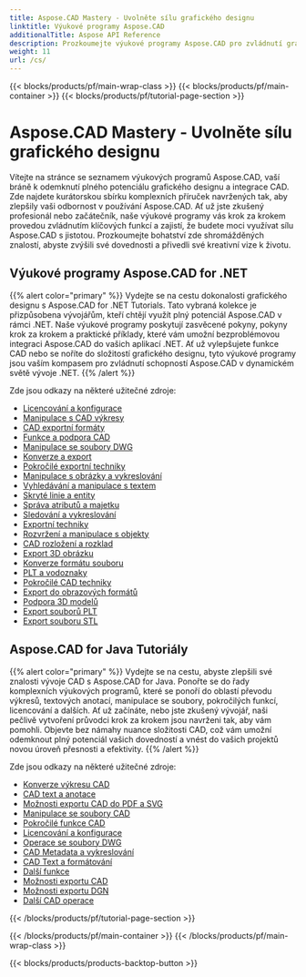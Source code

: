```yaml
---
title: Aspose.CAD Mastery - Uvolněte sílu grafického designu
linktitle: Výukové programy Aspose.CAD
additionalTitle: Aspose API Reference
description: Prozkoumejte výukové programy Aspose.CAD pro zvládnutí grafického designu. Zvyšte své dovednosti pomocí podrobných průvodců o integraci CAD a uvolněte svůj tvůrčí potenciál.
weight: 11
url: /cs/
---
```


{{< blocks/products/pf/main-wrap-class >}}
{{< blocks/products/pf/main-container >}}
{{< blocks/products/pf/tutorial-page-section >}}

# Aspose.CAD Mastery - Uvolněte sílu grafického designu


Vítejte na stránce se seznamem výukových programů Aspose.CAD, vaší bráně k odemknutí plného potenciálu grafického designu a integrace CAD. Zde najdete kurátorskou sbírku komplexních příruček navržených tak, aby zlepšily vaši odbornost v používání Aspose.CAD. Ať už jste zkušený profesionál nebo začátečník, naše výukové programy vás krok za krokem provedou zvládnutím klíčových funkcí a zajistí, že budete moci využívat sílu Aspose.CAD s jistotou. Prozkoumejte bohatství zde shromážděných znalostí, abyste zvýšili své dovednosti a přivedli své kreativní vize k životu.

## Výukové programy Aspose.CAD for .NET
{{% alert color="primary" %}}
Vydejte se na cestu dokonalosti grafického designu s Aspose.CAD for .NET Tutorials. Tato vybraná kolekce je přizpůsobena vývojářům, kteří chtějí využít plný potenciál Aspose.CAD v rámci .NET. Naše výukové programy poskytují zasvěcené pokyny, pokyny krok za krokem a praktické příklady, které vám umožní bezproblémovou integraci Aspose.CAD do vašich aplikací .NET. Ať už vylepšujete funkce CAD nebo se noříte do složitostí grafického designu, tyto výukové programy jsou vaším kompasem pro zvládnutí schopností Aspose.CAD v dynamickém světě vývoje .NET.
{{% /alert %}}

Zde jsou odkazy na některé užitečné zdroje:
 
- [Licencování a konfigurace](./net/licensing-and-configuration/)
- [Manipulace s CAD výkresy](./net/cad-drawing-manipulation/)
- [CAD exportní formáty](./net/cad-export-formats/)
- [Funkce a podpora CAD](./net/cad-features-and-support/)
- [Manipulace se soubory DWG](./net/dwg-file-manipulation/)
- [Konverze a export](./net/conversion-and-export/)
- [Pokročilé exportní techniky](./net/advanced-export-techniques/)
- [Manipulace s obrázky a vykreslování](./net/image-manipulation-and-rendering/)
- [Vyhledávání a manipulace s textem](./net/text-search-and-manipulation/)
- [Skryté linie a entity](./net/hidden-lines-and-entities/)
- [Správa atributů a majetku](./net/attribute-and-property-management/)
- [Sledování a vykreslování](./net/tracking-and-rendering/)
- [Exportní techniky](./net/export-techniques/)
- [Rozvržení a manipulace s objekty](./net/layout-and-object-handling/)
- [CAD rozložení a rozklad](./net/cad-layouts-and-decomposition/)
- [Export 3D obrázku](./net/3d-image-export/)
- [Konverze formátu souboru](./net/file-format-conversion/)
- [PLT a vodoznaky](./net/plt-and-watermarking/)
- [Pokročilé CAD techniky](./net/advanced-cad-techniques/)
- [Export do obrazových formátů](./net/exporting-to-image-formats/)
- [Podpora 3D modelů](./net/3d-model-support/)
- [Export souborů PLT](./net/exporting-plt-files/)
- [Export souboru STL](./net/stl-file-export/)


## Aspose.CAD for Java Tutoriály
{{% alert color="primary" %}}
Vydejte se na cestu, abyste zlepšili své znalosti vývoje CAD s Aspose.CAD for Java. Ponořte se do řady komplexních výukových programů, které se ponoří do oblastí převodu výkresů, textových anotací, manipulace se soubory, pokročilých funkcí, licencování a dalších. Ať už začínáte, nebo jste zkušený vývojář, naši pečlivě vytvoření průvodci krok za krokem jsou navrženi tak, aby vám pomohli. Objevte bez námahy nuance složitosti CAD, což vám umožní odemknout plný potenciál vašich dovedností a vnést do vašich projektů novou úroveň přesnosti a efektivity.
{{% /alert %}}

Zde jsou odkazy na některé užitečné zdroje:
 
- [Konverze výkresu CAD](./java/cad-drawing-conversion/)
- [CAD text a anotace](./java/cad-text-and-annotation/)
- [Možnosti exportu CAD do PDF a SVG](./java/cad-to-pdf-and-svg-export-options/)
- [Manipulace se soubory CAD](./java/cad-file-manipulation/)
- [Pokročilé funkce CAD](./java/advanced-cad-features/)
- [Licencování a konfigurace](./java/licensing-and-configuration/)
- [Operace se soubory DWG](./java/dwg-file-operations/)
- [CAD Metadata a vykreslování](./java/cad-meta-data-and-rendering/)
- [CAD Text a formátování](./java/cad-text-and-formatting/)
- [Další funkce](./java/additional-features/)
- [Možnosti exportu CAD](./java/cad-export-options/)
- [Možnosti exportu DGN](./java/dgn-export-options/)
- [Další CAD operace](./java/other-cad-operations/)




{{< /blocks/products/pf/tutorial-page-section >}}

{{< /blocks/products/pf/main-container >}}
{{< /blocks/products/pf/main-wrap-class >}}

{{< blocks/products/products-backtop-button >}}
